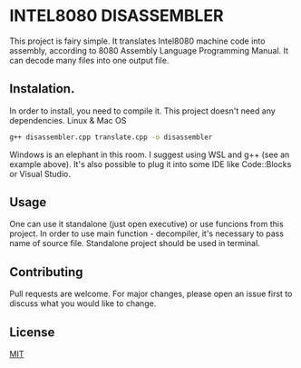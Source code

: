 # INTEL8080 DISASSEMBLER

This project is fairy simple. It translates Intel8080 machine code into assembly, according to 8080 Assembly Language Programming Manual. It can decode many files into one output file.

## Instalation.

In order to install, you need to compile it. This project doesn't need any dependencies. 
Linux & Mac OS
```bash
g++ disassembler.cpp translate.cpp -o disassembler
``` 
Windows is an elephant in this room. I suggest using WSL and g++ (see an example above). It's also possible to plug it into some IDE like Code::Blocks or Visual Studio.

## Usage

One can use it standalone (just open executive) or use funcions from this project. In order to use main function - decompiler, it's necessary to pass name of source file. Standalone project should be used in terminal.

## Contributing

Pull requests are welcome. For major changes, please open an issue first
to discuss what you would like to change.

## License

[MIT](https://choosealicense.com/licenses/mit/)
